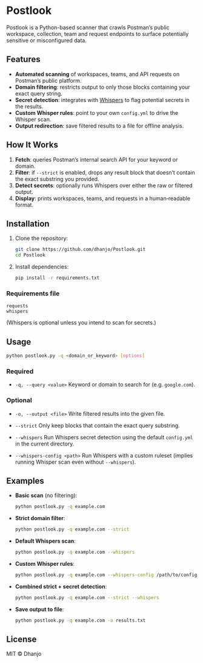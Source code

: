 # Postlook

Postlook is a Python-based scanner that crawls Postman’s public workspace, collection, team and request endpoints to surface potentially sensitive or misconfigured data.

## Features

* **Automated scanning** of workspaces, teams, and API requests on Postman’s public platform.
* **Domain filtering**: restricts output to only those blocks containing your exact query string.
* **Secret detection**: integrates with [Whispers](https://github.com/adeptex/whispers) to flag potential secrets in the results.
* **Custom Whisper rules**: point to your own `config.yml` to drive the Whisper scan.
* **Output redirection**: save filtered results to a file for offline analysis.

## How It Works

1. **Fetch**: queries Postman’s internal search API for your keyword or domain.
2. **Filter**: if `--strict` is enabled, drops any result block that doesn’t contain the exact substring you provided.
3. **Detect secrets**: optionally runs Whispers over either the raw or filtered output.
4. **Display**: prints workspaces, teams, and requests in a human‑readable format.

## Installation

1. Clone the repository:

   ```bash
   git clone https://github.com/dhanjo/Postlook.git
   cd Postlook
   ```
2. Install dependencies:

   ```bash
   pip install -r requirements.txt
   ```

### Requirements file

```text
requests
whispers
```

(Whispers is optional unless you intend to scan for secrets.)

## Usage

```bash
python postlook.py -q <domain_or_keyword> [options]
```

### Required

* `-q, --query <value>`
  Keyword or domain to search for (e.g. `google.com`).

### Optional

* `-o, --output <file>`
  Write filtered results into the given file.

* `--strict`
  Only keep blocks that contain the exact query substring.

* `--whispers`
  Run Whispers secret detection using the default `config.yml` in the current directory.

* `--whispers-config <path>`
  Run Whispers with a custom ruleset (implies running Whisper scan even without `--whispers`).

## Examples

* **Basic scan** (no filtering):

  ```bash
  python postlook.py -q example.com
  ```

* **Strict domain filter**:

  ```bash
  python postlook.py -q example.com --strict
  ```

* **Default Whispers scan**:

  ```bash
  python postlook.py -q example.com --whispers
  ```

* **Custom Whisper rules**:

  ```bash
  python postlook.py -q example.com --whispers-config /path/to/config.yml
  ```

* **Combined strict + secret detection**:

  ```bash
  python postlook.py -q example.com --strict --whispers
  ```

* **Save output to file**:

  ```bash
  python postlook.py -q example.com -o results.txt
  ```

## License

MIT © Dhanjo
